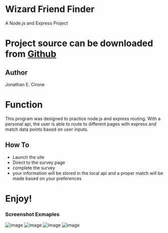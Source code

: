 # Wizard Friend Finder
A Node.js and Express Project

# Project source can be downloaded from [Github](https://github.com/Ciwonie/Wizard-Friend-Finder-nodeAndExpress)

## Author 
Jonathan E. Cirone

# Function
 This program was designed to practice node.js and express routing. With a personal api, the user is able to route to different pages with express and match data points based on user inputs.  
 
 ## How To
 - Launch the site
 - Direct to the survey page
 - complete the survey
 - your information will be stored in the local api and a proper match will be made based on your preferences
 
 # Enjoy!
 
 ### Screenshot Exmaples
 
![image](https://user-images.githubusercontent.com/38769635/44998931-13a3a800-af7f-11e8-8dd8-b8876a4eb80c.png)
![image](https://user-images.githubusercontent.com/38769635/44998942-2b7b2c00-af7f-11e8-82c7-66196dff71be.png)
![image](https://user-images.githubusercontent.com/38769635/44998948-40f05600-af7f-11e8-8e6a-e7dc49a44602.png)
![image](https://user-images.githubusercontent.com/38769635/44998968-6b421380-af7f-11e8-958f-391ce5722303.png)
